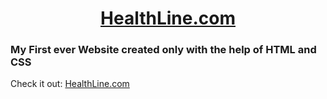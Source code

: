 # <h1 align="center">[HealthLine.com](https://vishwajameddela18.github.io/htmlproject1/)</h1>
### My First ever Website created only with the help of HTML and CSS 

Check it out: [HealthLine.com](https://vishwajameddela18.github.io/htmlproject1/)
